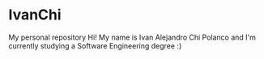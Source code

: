 # IvanChi
My personal repository
Hi! My name is Ivan Alejandro Chi Polanco and I'm currently studying a Software Engineering degree :)
